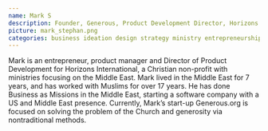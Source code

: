 ```yaml
---
name: Mark S
description: Founder, Generous, Product Development Director, Horizons International
picture: mark_stephan.png
categories: business ideation design strategy ministry entrepreneurship
---
```



<p>
Mark is an entrepreneur, product manager and Director of Product Development for Horizons International, a Christian non-profit with ministries focusing on the Middle East. Mark lived in the Middle East for 7 years, and has worked with Muslims for over 17 years. He has done Business as Missions in the Middle East, starting a software company with a US and Middle East presence. Currently, Mark’s start-up Generous.org is focused on solving the problem of the Church and generosity via nontraditional methods.
</p>
